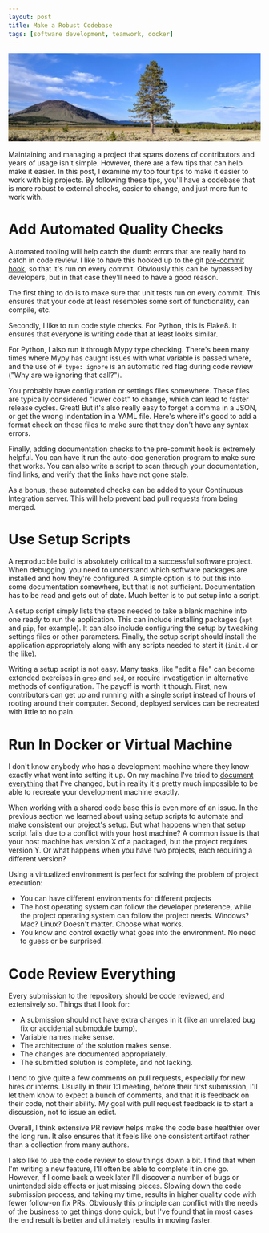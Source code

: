```yaml
---
layout: post
title: Make a Robust Codebase
tags: [software development, teamwork, docker]
---
```


![robust code base header image](/public/images/2020/03/23/robust-code-base-header-image.jpg)

Maintaining and managing a project that spans dozens of contributors and years of usage isn't simple. However, there are a few tips that can help make it easier. In this post, I examine my top four tips to make it easier to work with big projects. By following these tips, you'll have a codebase that is more robust to external shocks, easier to change, and just more fun to work with.

<!--endexcerpt-->

# Add Automated Quality Checks

Automated tooling will help catch the dumb errors that are really hard to catch in code review. I like to have this hooked up to the git [pre-commit hook](https://git-scm.com/book/en/v2/Customizing-Git-Git-Hooks), so that it's run on every commit. Obviously this can be bypassed by developers, but in that case they'll need to have a good reason.

The first thing to do is to make sure that unit tests run on every commit. This ensures that your code at least resembles some sort of functionality, can compile, etc.

Secondly, I like to run code style checks. For Python, this is Flake8. It ensures that everyone is writing code that at least looks similar.

For Python, I also run it through Mypy type checking. There's been many times where Mypy has caught issues with what variable is passed where, and the use of `# type: ignore` is an automatic red flag during code review ("Why are we ignoring that call?").

You probably have configuration or settings files somewhere. These files are typically considered "lower cost" to change, which can lead to faster release cycles. Great! But it's also really easy to forget a comma in a JSON, or get the wrong indentation in a YAML file. Here's where it's good to add a format check on these files to make sure that they don't have any syntax errors.

Finally, adding documentation checks to the pre-commit hook is extremely helpful. You can have it run the auto-doc generation program to make sure that works. You can also write a script to scan through your documentation, find links, and verify that the links have not gone stale.

As a bonus, these automated checks can be added to your Continuous Integration server. This will help prevent bad pull requests from being merged.

# Use Setup Scripts

A reproducible build is absolutely critical to a successful software project. When debugging, you need to understand which software packages are installed and how they're configured. A simple option is to put this into some documentation somewhere, but that is not sufficient. Documentation has to be read and gets out of date. Much better is to put setup into a script.

A setup script simply lists the steps needed to take a blank machine into one ready to run the application. This can include installing packages (`apt` and `pip`, for example). It can also include configuring the setup by tweaking settings files or other parameters. Finally, the setup script should install the application appropriately along with any scripts needed to start it (`init.d` or the like).

Writing a setup script is not easy. Many tasks, like "edit a file" can become extended exercises in `grep` and `sed`, or require investigation in alternative methods of configuration. The payoff is worth it though. First, new contributors can get up and running with a single script instead of hours of rooting around their computer. Second, deployed services can be recreated with little to no pain.

# Run In Docker or Virtual Machine

I don't know anybody who has a development machine where they know exactly what went into setting it up. On my machine I've tried to [document everything](https://github.com/srlm-io/provision-workstation) that I've changed, but in reality it's pretty much impossible to be able to recreate your development machine exactly.

When working with a shared code base this is even more of an issue. In the previous section we learned about using setup scripts to automate and make consistent our project's setup. But what happens when that setup script fails due to a conflict with your host machine? A common issue is that your host machine has version X of a packaged, but the project requires version Y. Or what happens when you have two projects, each requiring a different version?

Using a virtualized environment is perfect for solving the problem of project execution:
* You can have different environments for different projects
* The host operating system can follow the developer preference, while the project operating system can follow the project needs. Windows? Mac? Linux? Doesn't matter. Choose what works.
* You know and control exactly what goes into the environment. No need to guess or be surprised.

# Code Review Everything

Every submission to the repository should be code reviewed, and extensively so. Things that I look for:

* A submission should not have extra changes in it (like an unrelated bug fix or accidental submodule bump).
* Variable names make sense.
* The architecture of the solution makes sense.
* The changes are documented appropriately.
* The submitted solution is complete, and not lacking.

I tend to give quite a few comments on pull requests, especially for new hires or interns. Usually in their 1:1 meeting, before their first submission, I'll let them know to expect a bunch of comments, and that it is feedback on their code, not their ability. My goal with pull request feedback is to start a discussion, not to issue an edict.

Overall, I think extensive PR review helps make the code base healthier over the long run. It also ensures that it feels like one consistent artifact rather than a collection from many authors.

I also like to use the code review to slow things down a bit. I find that when I'm writing a new feature, I'll often be able to complete it in one go. However, if I come back a week later I'll discover a number of bugs or unintended side effects or just missing pieces. Slowing down the code submission process, and taking my time, results in higher quality code with fewer follow-on fix PRs. Obviously this principle can conflict with the needs of the business to get things done quick, but I've found that in most cases the end result is better and ultimately results in moving faster.
